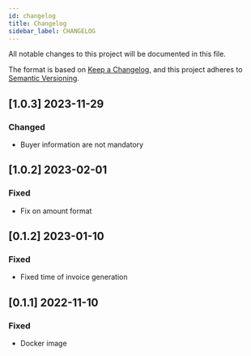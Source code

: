 ```yaml
---
id: changelog
title: Changelog
sidebar_label: CHANGELOG
---
```




All notable changes to this project will be documented in this file.

The format is based on [Keep a Changelog](https://keepachangelog.com/en/1.0.0/),
and this project adheres to [Semantic Versioning](https://semver.org/spec/v2.0.0.html).

## [1.0.3] 2023-11-29
### Changed

- Buyer information are not mandatory

## [1.0.2] 2023-02-01

### Fixed

- Fix on amount format

## [0.1.2] 2023-01-10

### Fixed

- Fixed time of invoice generation

## [0.1.1] 2022-11-10

### Fixed

- Docker image
